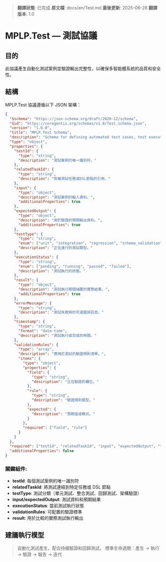 > **翻譯狀態**: 已完成
> **原文檔**: docs/en/Test.md
> **最後更新**: 2025-06-28
> **翻譯版本**: 1.0

# MPLP.Test — 測試協議

## 目的
此協議產生自動化測試案例並驗證輸出完整性，以確保多智能體系統的品質和安全性。

## 結構

MPLP.Test 協議遵循以下 JSON 架構：

```json
{
  "$schema": "https://json-schema.org/draft/2020-12/schema",
  "$id": "https://coregentis.org/schemas/v1.0/Test.schema.json",
  "version": "1.0.0",
  "title": "MPLP.Test Schema",
  "description": "Schema for defining automated test cases, test execution metadata, and result validation for multi-agent systems.",
  "type": "object",
  "properties": {
    "testId": {
      "type": "string",
      "description": "測試案例的唯一識別符。"
    },
    "relatedTaskId": {
      "type": "string",
      "description": "對被測試任務或DSL節點的引用。"
    },
    "input": {
      "type": "object",
      "description": "測試案例的輸入資料。",
      "additionalProperties": true
    },
    "expectedOutput": {
      "type": "object",
      "description": "用於驗證的預期輸出資料。",
      "additionalProperties": true
    },
    "testType": {
      "type": "string",
      "enum": ["unit", "integration", "regression", "schema_validation"],
      "description": "正在進行的測試類型。"
    },
    "executionStatus": {
      "type": "string",
      "enum": ["pending", "running", "passed", "failed"],
      "description": "測試執行的狀態。"
    },
    "result": {
      "type": "object",
      "description": "測試執行期間捕獲的實際結果。",
      "additionalProperties": true
    },
    "errorMessage": {
      "type": "string",
      "description": "測試失敗時的可選錯誤訊息。"
    },
    "timestamp": {
      "type": "string",
      "format": "date-time",
      "description": "測試執行或完成的時間。"
    },
    "validationRules": {
      "type": "array",
      "description": "應用於測試的驗證規則清單。",
      "items": {
        "type": "object",
        "properties": {
          "field": {
            "type": "string",
            "description": "正在驗證的欄位。"
          },
          "rule": {
            "type": "string",
            "description": "驗證規則類型。"
          },
          "expected": {
            "description": "預期值或模式。"
          }
        },
        "required": ["field", "rule"]
      }
    }
  },
  "required": ["testId", "relatedTaskId", "input", "expectedOutput", "testType", "executionStatus"],
  "additionalProperties": false
}
```

### 關鍵組件:

- **testId**: 每個測試案例的唯一識別符
- **relatedTaskId**: 將測試連結到特定任務或 DSL 節點
- **testType**: 測試分類（單元測試、整合測試、回歸測試、架構驗證）
- **input/expectedOutput**: 測試資料和預期結果
- **executionStatus**: 當前測試執行狀態
- **validationRules**: 可配置的驗證標準
- **result**: 用於比較的實際測試執行輸出

## 建議執行模型
> 自動化測試產生，配合持續驗證和回歸測試。
> 標準生命週期：產生 → 執行 → 驗證 → 報告 → 迭代